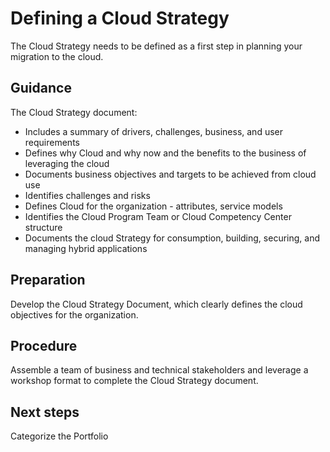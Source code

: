 # Defining a Cloud Strategy

The Cloud Strategy needs to be defined as a first step in planning your migration to the cloud.

## Guidance

The Cloud Strategy document:
  - Includes a summary of drivers, challenges, business, and user requirements
  - Defines why Cloud and why now and the benefits to the business of leveraging the cloud 
  - Documents business objectives and targets to be achieved from cloud use
  - Identifies challenges and risks
  - Defines Cloud for the organization - attributes, service models
  - Identifies the Cloud Program Team or Cloud Competency Center structure
  - Documents the cloud Strategy for consumption, building, securing, and managing hybrid applications

## Preparation

Develop the Cloud Strategy Document, which clearly defines the cloud objectives for the organization.  

## Procedure

Assemble a team of business and technical stakeholders and leverage a workshop format to complete the Cloud Strategy document.

## Next steps

Categorize the Portfolio
